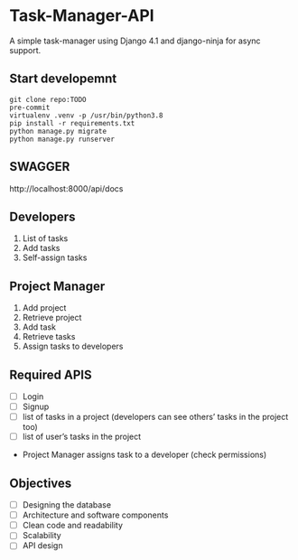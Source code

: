 # Task-Manager-API
A simple task-manager using Django 4.1 and django-ninja for async support.
## Start developemnt
```
git clone repo:TODO
pre-commit 
virtualenv .venv -p /usr/bin/python3.8
pip install -r requirements.txt
python manage.py migrate
python manage.py runserver
```
## SWAGGER
http://localhost:8000/api/docs

## Developers
1. List of tasks
2. Add tasks
3. Self-assign tasks
## Project Manager
1. Add project
2. Retrieve project
3. Add task
4. Retrieve tasks
5. Assign tasks to developers
## Required APIS
- [ ] Login
- [ ] Signup
- [ ] list of tasks in a project
(developers can see others’ tasks in the project too)
- [ ] list of user’s tasks in the
project 
- Project Manager assigns task to a developer (check permissions)
## Objectives
- [ ] Designing the database
- [ ] Architecture and software components
- [ ] Clean code and readability
- [ ] Scalability
- [ ] API design